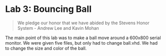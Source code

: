 # Lab 3: Bouncing Ball

> We pledge our honor that we have abided by the Stevens Honor System - Andrew Lee and Kavin Mohan

The main point of this lab was to make a ball move around a 600x800 serial monitor.  We were given five files, but only had to change ball.vhd. We had to change the size and color of the ball.
